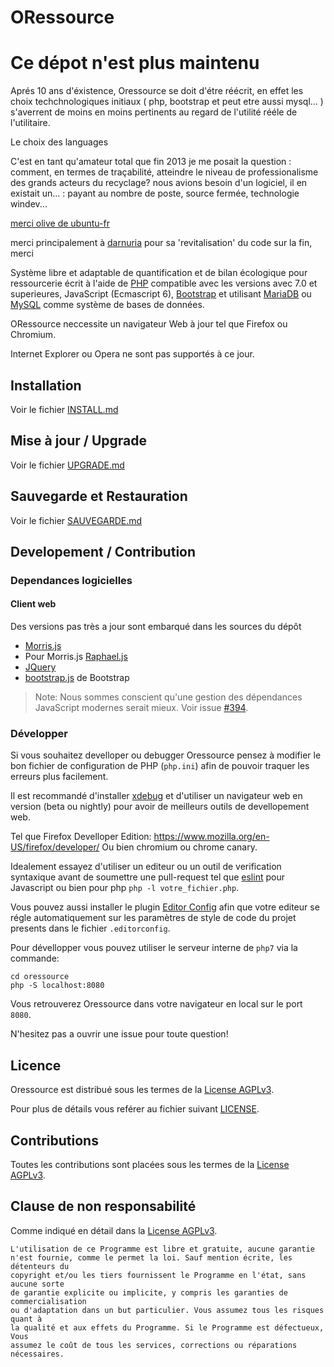 # ORessource
# Ce dépot n'est plus maintenu 
Aprés 10 ans d'éxistence, Oressource se doit d'étre réécrit, en effet les choix techchnologiques initiaux ( php, bootstrap et peut etre aussi mysql... ) s'averrent de moins en moins pertinents au regard de l'utilité rééle de l'utilitaire.

Le choix des languages

C'est en tant qu'amateur total que fin 2013 je me posait la question : comment, en termes de traçabilité, atteindre le niveau de professionalisme des grands acteurs du recyclage? nous avions besoin d'un logiciel, il en existait un... : payant au nombre de poste, source fermée, technologie windev...   

[merci olive de ubuntu-fr](https://doc.ubuntu-fr.org/utilisateurs/olive)







merci principalement à [darnuria](https://github.com/darnuria) pour sa 'revitalisation' du code sur la fin, merci 










Système libre et adaptable de quantification et de bilan écologique pour
ressourcerie écrit à l'aide de [PHP](https://secure.php.net/) compatible avec
les versions avec 7.0 et superieures, JavaScript (Ecmascript 6),
[Bootstrap](http://getbootstrap.com/) et utilisant
[MariaDB](https://mariadb.org/) ou [MySQL](https://www.mysql.com/) comme système
de bases de données.

ORessource neccessite un navigateur Web à jour tel que Firefox ou Chromium.

Internet Explorer ou Opera ne sont pas supportés à ce jour.

## Installation

Voir le fichier [INSTALL.md](INSTALL.md)

## Mise à jour / Upgrade

Voir le fichier [UPGRADE.md](UPGRADE.md)

## Sauvegarde et Restauration

Voir le fichier [SAUVEGARDE.md](SAUVEGARDE.md)

## Developement / Contribution

### Dependances logicielles

#### Client web

Des versions pas très a jour sont embarqué dans les sources du dépôt

- [Morris.js](https://morrisjs.github.io/morris.js/)
- Pour Morris.js [Raphael.js](https://github.com/DmitryBaranovskiy/raphael)
- [JQuery](https://jquery.com/)
- [bootstrap.js](https://getbootstrap.com/) de Bootstrap

> Note: Nous sommes conscient qu'une gestion des dépendances JavaScript modernes serait mieux.
> Voir issue [#394](https://github.com/mart1ver/oressource/issues/394).

### Développer

Si vous souhaitez develloper ou debugger Oressource pensez à modifier le bon
fichier de configuration de PHP (`php.ini`) afin de pouvoir traquer les erreurs
plus facilement.

Il est recommandé d'installer [xdebug](https://xdebug.org/) et d'utiliser un
navigateur web en version (beta ou nightly) pour avoir de meilleurs outils de
devellopement web.

Tel que Firefox Develloper Edition:
<https://www.mozilla.org/en-US/firefox/developer/> Ou bien chromium ou chrome
canary.

Idealement essayez d'utiliser un editeur ou un outil de verification syntaxique
avant de soumettre une pull-request tel que [eslint](http://eslint.org/) pour
Javascript ou bien pour php `php -l votre_fichier.php`.

Vous pouvez aussi installer le plugin [Editor Config](http://editorconfig.org)
afin que votre editeur se régle automatiquement sur les paramètres de style de code
du projet presents dans le fichier `.editorconfig`.

Pour dévellopper vous pouvez utiliser le serveur interne de `php7` via la
commande:

```shell
cd oressource
php -S localhost:8080
```

Vous retrouverez Oressource dans votre navigateur en local sur le port `8080`.

N'hesitez pas a ouvrir une issue pour toute question!

## Licence

Oressource est distribué sous les termes de la [License
AGPLv3](https://www.gnu.org/licenses/agpl.html).

Pour plus de détails vous reférer au fichier suivant [LICENSE](LICENSE.txt).

## Contributions

Toutes les contributions sont placées sous les termes de la [License
AGPLv3](https://www.gnu.org/licenses/agpl.html).

## Clause de non responsabilité

Comme indiqué en détail dans la [License AGPLv3](LICENSE.txt).

```
L'utilisation de ce Programme est libre et gratuite, aucune garantie
n'est fournie, comme le permet la loi. Sauf mention écrite, les détenteurs du
copyright et/ou les tiers fournissent le Programme en l'état, sans aucune sorte
de garantie explicite ou implicite, y compris les garanties de commercialisation
ou d'adaptation dans un but particulier. Vous assumez tous les risques quant à
la qualité et aux effets du Programme. Si le Programme est défectueux, Vous
assumez le coût de tous les services, corrections ou réparations nécessaires.
```
